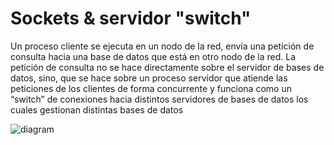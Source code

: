 # Sockets & servidor "switch"

Un proceso cliente se ejecuta en un nodo de la red, envía una petición de consulta hacia una base de datos que está en otro nodo de la red.
La petición de consulta no se hace directamente sobre el servidor de bases de datos, sino, que se hace sobre un proceso servidor que atiende las peticiones de los clientes de forma concurrente y funciona como un “switch” de conexiones hacia distintos servidores de bases de datos los cuales gestionan distintas bases de datos

![diagram](https://github.com/matiasgimenezdev/sockets-switch/assets/117539520/8b35a523-99ca-4735-93cc-f89ca30f94d5)
